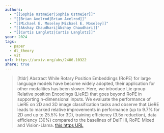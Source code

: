 ```yaml
---
authors:
  - "[[Sophie Ostmeier|Sophie Ostmeier]]"
  - "[[Brian Axelrod|Brian Axelrod]]"
  - "[[Michael E. Moseley|Michael E. Moseley]]"
  - "[[Akshay Chaudhari|Akshay Chaudhari]]"
  - "[[Curtis Langlotz|Curtis Langlotz]]"
year: 2024
tags:
  - paper
  - dl_theory
  - vit
url: https://arxiv.org/abs/2406.10322
share: true
---
```

> [!tldr] Abstract
> While Rotary Position Embeddings (RoPE) for large language models have become widely adopted, their application for other modalities has been slower. Here, we introduce Lie group Relative position Encodings (LieRE) that goes beyond RoPE in supporting n-dimensional inputs. We evaluate the performance of LieRE on 2D and 3D image classification tasks and observe that LieRE leads to marked relative improvements in performance (up to 9.7% for 2D and up to 25.5% for 3D), training efficiency (3.5x reduction), data efficiency (30%) compared to the baselines of DeiT III, RoPE-Mixed and Vision-Llama. [this https URL](https://github.com/Stanford-AIMI/LieRE)

